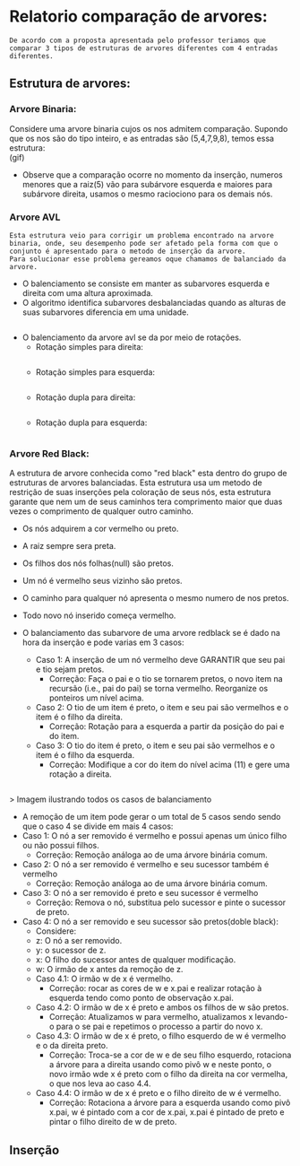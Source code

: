 # Relatorio comparação de arvores:

    De acordo com a proposta apresentada pelo professor teriamos que comparar 3 tipos de estruturas de arvores diferentes com 4 entradas diferentes.

## Estrutura de arvores:

### Arvore Binaria:
Considere uma arvore binaria cujos os nos admitem comparação.
        Supondo que os nos são do tipo inteiro, e as entradas são (5,4,7,9,8), temos essa estrutura:  
        (gif)

- Observe que a comparação ocorre no momento da inserção, numeros menores que a raiz(5) vão para subárvore esquerda e maiores para subárvore direita, usamos o mesmo raciociono para os demais nós.

### Arvore AVL 
    Esta estrutura veio para corrigir um problema encontrado na arvore binaria, onde, seu desempenho pode ser afetado pela forma com que o conjunto é apresentado para o metodo de inserção da arvore.
    Para solucionar esse problema gereamos oque chamamos de balanciado da arvore.

- O balenciamento se consiste em manter as subarvores esquerda e direita com uma altura aproximada.
- O algoritmo identifica subarvores desbalanciadas quando as alturas de suas subarvores diferencia em uma unidade.
    <p aling="center"> <img scr=img/redblack.gif/></p>
- O balenciamento da arvore avl se da por meio de rotações.
    - Rotação simples para direita:
        <p aling="center"> <img scr=img/direita.gif/></p>
    - Rotação simples para esquerda: 
        <p aling="center"> <img scr=img/esquerda.gif/></p>
    - Rotação dupla para direita:
        <p aling="center"> <img scr=img/dupla_direita.gif/></p>
    - Rotação dupla para esquerda:
        <p aling="center"> <img scr=img/dupla_esquerda.gif/></p>


### Arvore Red Black:
A estrutura de arvore conhecida como "red black" esta dentro do grupo de estruturas de arvores balanciadas.
Esta estrutura usa um metodo de restrição de suas inserções pela coloração de seus nós, esta estrutura garante que nem um de seus caminhos tera comprimento maior que duas vezes o comprimento de qualquer outro caminho.

- Os nós adquirem a cor vermelho ou preto.
- A raiz sempre sera preta.
- Os filhos dos nós folhas(null) são pretos.
- Um nó é vermelho seus vizinho são pretos. 
- O caminho para qualquer nó apresenta o mesmo numero de nos pretos. 
- Todo novo nó inserido começa vermelho.

- O balanciamento das subarvore de uma arvore redblack se é dado na hora da inserção e pode varias em 3 casos:
    - Caso 1: A inserção de um nó vermelho deve GARANTIR que seu pai e tio sejam pretos.
        - Correção: Faça o pai e o tio se tornarem pretos, o novo item na recursão (i.e., pai do pai) se torna vermelho. Reorganize os ponteiros um nível acima.
    - Caso 2: O tio de um item é preto, o item e seu pai são vermelhos e o item é o filho da direita.
        - Correção: Rotação para a esquerda a partir da posição do pai e do item.
    - Caso 3: O tio do item é preto, o item e seu pai são vermelhos e o item é o filho da esquerda.
        - Correção: Modifique a cor do item do nível acima (11) e gere uma rotação a direita.

 <p aling="center"> <img scr=img/redblack.gif/></p>
  > Imagem ilustrando todos os casos de balanciamento

- A remoção de um item pode gerar o um total de 5 casos sendo sendo que o caso 4 se divide em mais 4 casos:
- Caso 1: O nó a ser removido é vermelho e possui apenas um único filho ou não possui filhos.
    - Correção: Remoção análoga ao de uma árvore binária comum.
- Caso 2: O nó a ser removido é vermelho e seu sucessor também é vermelho
    - Correção: Remoção análoga ao de uma árvore binária comum.
- Caso 3: O nó a ser removido é preto e seu sucessor é vermelho
    - Correção: Remova o nó, substitua pelo sucessor e pinte o sucessor de preto.
- Caso 4: O nó a ser removido e seu sucessor são pretos(doble black):
    - Considere:
    - z: O nó a ser removido.
    - y: o sucessor de z.
    - x: O filho do sucessor antes de qualquer modificação.
    - w: O irmão de x antes da remoção de z.
    - Caso 4.1: O irmão w de x é vermelho.
        - Correção: rocar as cores de w e x.pai e realizar rotação à esquerda tendo como ponto de observação x.pai.
    - Caso 4.2: O irmão w de x é preto e ambos os filhos de w são pretos.
        - Correção: Atualizamos w para vermelho, atualizamos x levando-o para o se pai e repetimos o processo a partir do novo x.
    - Caso 4.3:  O irmão w de x é preto, o filho esquerdo de w é vermelho e o da direita preto.
        - Correção: Troca-se a cor de w e de seu filho esquerdo, rotaciona a árvore para a direita usando como pivô w e neste ponto, o novo irmão wde x é preto com o filho da direita na cor vermelha, o que nos leva ao caso 4.4.
    - Caso 4.4: O irmão w de x é preto e o filho direito de w é vermelho.
        - Correção: Rotaciona a árvore para a esquerda usando como pivô x.pai, w é pintado com a cor de x.pai, x.pai é pintado de preto e pintar o filho direito de w de preto.



## Inserção 